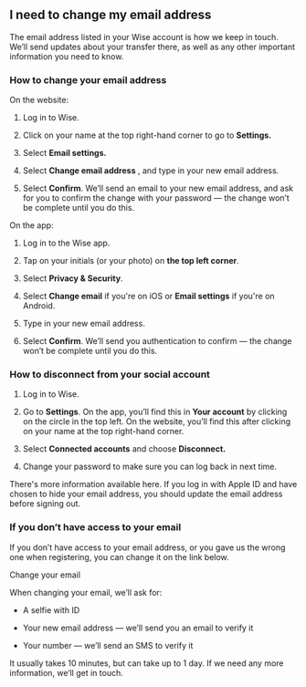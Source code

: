 ## I need to change my email address  
The email address listed in your Wise account is how we keep in touch. We’ll send updates about your transfer there, as well as any other important information you need to know.

### How to change your email address

On the website:

  1. Log in to Wise. 

  2. Click on your name at the top right-hand corner to go to **Settings.**

  3. Select **Email settings.**

  4. Select **Change email address** , and type in your new email address.

  5. Select **Confirm**. We’ll send an email to your new email address, and ask for you to confirm the change with your password — the change won’t be complete until you do this.




On the app:

  1. Log in to the Wise app. 

  2. Tap on your initials (or your photo) on **the top left corner**.

  3. Select **Privacy & Security**.

  4. Select **Change email** if you're on iOS or **Email settings** if you're on Android.

  5. Type in your new email address.

  6. Select **Confirm**. We’ll send you authentication to confirm — the change won’t be complete until you do this.




### How to disconnect from your social account

  1. Log in to Wise.

  2. Go to **Settings**. On the app, you’ll find this in **Your account** by clicking on the circle in the top left. On the website, you’ll find this after clicking on your name at the top right-hand corner.

  3. Select **Connected accounts** and choose **Disconnect.**

  4. Change your password to make sure you can log back in next time.




There's more information available here. If you log in with Apple ID and have chosen to hide your email address, you should update the email address before signing out. 

### If you don’t have access to your email

If you don’t have access to your email address, or you gave us the wrong one when registering, you can change it on the link below. 

Change your email

When changing your email, we’ll ask for:

  * A selfie with ID

  * Your new email address — we’ll send you an email to verify it

  * Your number — we’ll send an SMS to verify it




It usually takes 10 minutes, but can take up to 1 day. If we need any more information, we’ll get in touch.